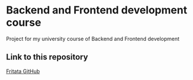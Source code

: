 # Backend and Frontend development course


Project for my university course of Backend and Frontend development

## Link to this repository

[Fritata GitHub](https://jeno7u.github.io/frontend-backend-course/src/)
